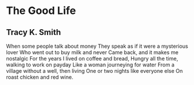 # The Good Life
## Tracy K. Smith
When some people talk about money
They speak as if it were a mysterious lover
Who went out to buy milk and never
Came back, and it makes me nostalgic
For the years I lived on coffee and bread,
Hungry all the time, walking to work on payday
Like a woman journeying for water
From a village without a well, then living
One or two nights like everyone else
On roast chicken and red wine.